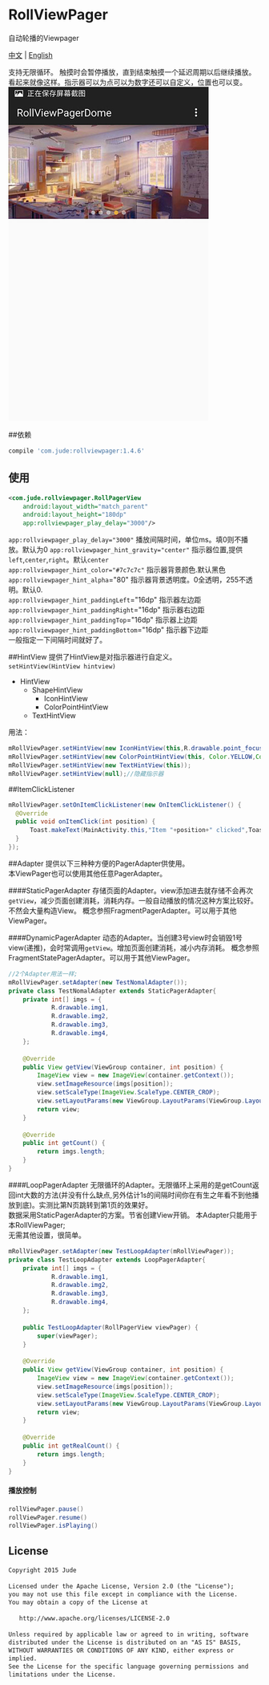 # RollViewPager
自动轮播的Viewpager

[中文](https://github.com/Jude95/RollViewPager/blob/master/README_ch.md) | [English](https://github.com/Jude95/RollViewPager/blob/master/README.md)

支持无限循环。
触摸时会暂停播放，直到结束触摸一个延迟周期以后继续播放。
看起来就像这样。指示器可以为点可以为数字还可以自定义，位置也可以变。  
![example](example.jpg)

##依赖
```groovy
compile 'com.jude:rollviewpager:1.4.6'
```

## 使用
```xml
<com.jude.rollviewpager.RollPagerView
    android:layout_width="match_parent"
    android:layout_height="180dp"
    app:rollviewpager_play_delay="3000"/>
```
        
        
`app:rollviewpager_play_delay="3000"`  播放间隔时间，单位ms。填0则不播放。默认为0 
`app:rollviewpager_hint_gravity="center"`  指示器位置,提供`left`,`center`,`right`。默认`center`  
`app:rollviewpager_hint_color="#7c7c7c"`  指示器背景颜色.默认黑色  
`app:rollviewpager_hint_alpha`="80"  指示器背景透明度。0全透明，255不透明。默认0.  
`app:rollviewpager_hint_paddingLeft`="16dp"  指示器左边距  
`app:rollviewpager_hint_paddingRight`="16dp"  指示器右边距  
`app:rollviewpager_hint_paddingTop`="16dp"  指示器上边距  
`app:rollviewpager_hint_paddingBottom`="16dp"  指示器下边距  
一般指定一下间隔时间就好了。

##HintView
提供了HintView是对指示器进行自定义。  
`setHintView(HintView hintview)`   
 
+ HintView  
    + ShapeHintView  
        + IconHintView  
        + ColorPointHintView    
    + TextHintView  

用法：

```java
mRollViewPager.setHintView(new IconHintView(this,R.drawable.point_focus,R.drawable.point_normal));
mRollViewPager.setHintView(new ColorPointHintView(this, Color.YELLOW,Color.WHITE));
mRollViewPager.setHintView(new TextHintView(this));
mRollViewPager.setHintView(null);//隐藏指示器
```
##ItemClickListener
```java
mRollViewPager.setOnItemClickListener(new OnItemClickListener() {
  @Override
  public void onItemClick(int position) {
      Toast.makeText(MainActivity.this,"Item "+position+" clicked",Toast.LENGTH_SHORT).show();
  }
});
```

##Adapter
提供以下三种种方便的PagerAdapter供使用。  
本ViewPager也可以使用其他任意PagerAdapter。  

####StaticPagerAdapter
存储页面的Adapter。view添加进去就存储不会再次`getView`，减少页面创建消耗，消耗内存。一般自动播放的情况这种方案比较好。不然会大量构造View。
概念参照FragmentPagerAdapter。可以用于其他ViewPager。

####DynamicPagerAdapter
动态的Adapter。当创建3号view时会销毁1号view(递推)，会时常调用`getView`。增加页面创建消耗，减小内存消耗。
概念参照FragmentStatePagerAdapter。可以用于其他ViewPager。  


```java
//2个Adapter用法一样;
mRollViewPager.setAdapter(new TestNomalAdapter());
private class TestNomalAdapter extends StaticPagerAdapter{
    private int[] imgs = {
            R.drawable.img1,
            R.drawable.img2,
            R.drawable.img3,
            R.drawable.img4,
    };

    @Override
    public View getView(ViewGroup container, int position) {
        ImageView view = new ImageView(container.getContext());
        view.setImageResource(imgs[position]);
        view.setScaleType(ImageView.ScaleType.CENTER_CROP);
        view.setLayoutParams(new ViewGroup.LayoutParams(ViewGroup.LayoutParams.MATCH_PARENT, ViewGroup.LayoutParams.MATCH_PARENT));
        return view;
    }
    
    @Override
    public int getCount() {
        return imgs.length;
    }
}
```

####LoopPagerAdapter
无限循环的Adapter。无限循环上采用的是getCount返回int大数的方法(并没有什么缺点,另外估计1s的间隔时间你在有生之年看不到他播放到底)。实测比第N页跳转到第1页的效果好。  
数据采用StaticPagerAdapter的方案。节省创建View开销。
本Adapter只能用于本RollViewPager;    
无需其他设置，很简单。

```java
mRollViewPager.setAdapter(new TestLoopAdapter(mRollViewPager));
private class TestLoopAdapter extends LoopPagerAdapter{
    private int[] imgs = {
            R.drawable.img1,
            R.drawable.img2,
            R.drawable.img3,
            R.drawable.img4,
    };
    
    public TestLoopAdapter(RollPagerView viewPager) {
        super(viewPager);
    }
    
    @Override
    public View getView(ViewGroup container, int position) {
        ImageView view = new ImageView(container.getContext());
        view.setImageResource(imgs[position]);
        view.setScaleType(ImageView.ScaleType.CENTER_CROP);
        view.setLayoutParams(new ViewGroup.LayoutParams(ViewGroup.LayoutParams.MATCH_PARENT, ViewGroup.LayoutParams.MATCH_PARENT));
        return view;
    }
    
    @Override
    public int getRealCount() {
        return imgs.length;
    }
}
```

#### 播放控制

```java
rollViewPager.pause()
rollViewPager.resume()
rollViewPager.isPlaying()
```

License
-------

    Copyright 2015 Jude

    Licensed under the Apache License, Version 2.0 (the "License");
    you may not use this file except in compliance with the License.
    You may obtain a copy of the License at

       http://www.apache.org/licenses/LICENSE-2.0

    Unless required by applicable law or agreed to in writing, software
    distributed under the License is distributed on an "AS IS" BASIS,
    WITHOUT WARRANTIES OR CONDITIONS OF ANY KIND, either express or implied.
    See the License for the specific language governing permissions and
    limitations under the License.
